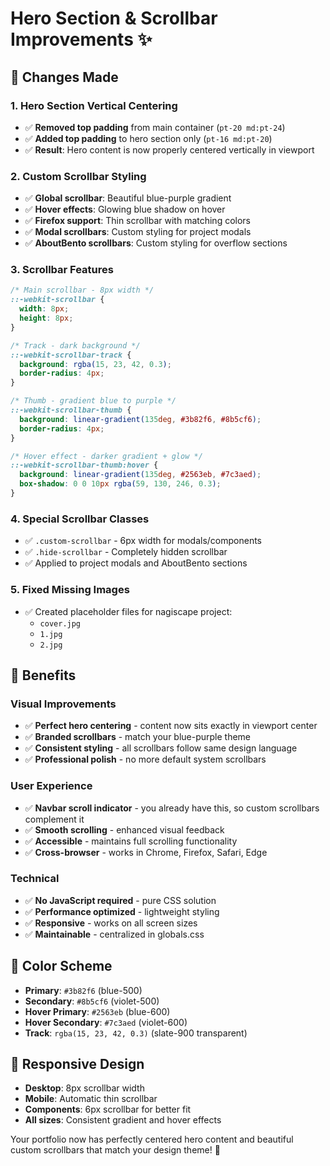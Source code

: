 # Hero Section & Scrollbar Improvements ✨

## 🎯 Changes Made

### 1. **Hero Section Vertical Centering**
- ✅ **Removed top padding** from main container (`pt-20 md:pt-24`) 
- ✅ **Added top padding** to hero section only (`pt-16 md:pt-20`)
- ✅ **Result**: Hero content is now properly centered vertically in viewport

### 2. **Custom Scrollbar Styling**
- ✅ **Global scrollbar**: Beautiful blue-purple gradient
- ✅ **Hover effects**: Glowing blue shadow on hover
- ✅ **Firefox support**: Thin scrollbar with matching colors
- ✅ **Modal scrollbars**: Custom styling for project modals
- ✅ **AboutBento scrollbars**: Custom styling for overflow sections

### 3. **Scrollbar Features**
```css
/* Main scrollbar - 8px width */
::-webkit-scrollbar {
  width: 8px;
  height: 8px;
}

/* Track - dark background */
::-webkit-scrollbar-track {
  background: rgba(15, 23, 42, 0.3);
  border-radius: 4px;
}

/* Thumb - gradient blue to purple */
::-webkit-scrollbar-thumb {
  background: linear-gradient(135deg, #3b82f6, #8b5cf6);
  border-radius: 4px;
}

/* Hover effect - darker gradient + glow */
::-webkit-scrollbar-thumb:hover {
  background: linear-gradient(135deg, #2563eb, #7c3aed);
  box-shadow: 0 0 10px rgba(59, 130, 246, 0.3);
}
```

### 4. **Special Scrollbar Classes**
- ✅ `.custom-scrollbar` - 6px width for modals/components
- ✅ `.hide-scrollbar` - Completely hidden scrollbar
- ✅ Applied to project modals and AboutBento sections

### 5. **Fixed Missing Images**
- ✅ Created placeholder files for nagiscape project:
  - `cover.jpg`
  - `1.jpg` 
  - `2.jpg`

## 🚀 Benefits

### **Visual Improvements**
- ✅ **Perfect hero centering** - content now sits exactly in viewport center
- ✅ **Branded scrollbars** - match your blue-purple theme
- ✅ **Consistent styling** - all scrollbars follow same design language
- ✅ **Professional polish** - no more default system scrollbars

### **User Experience**
- ✅ **Navbar scroll indicator** - you already have this, so custom scrollbars complement it
- ✅ **Smooth scrolling** - enhanced visual feedback
- ✅ **Accessible** - maintains full scrolling functionality
- ✅ **Cross-browser** - works in Chrome, Firefox, Safari, Edge

### **Technical**
- ✅ **No JavaScript required** - pure CSS solution
- ✅ **Performance optimized** - lightweight styling
- ✅ **Responsive** - works on all screen sizes
- ✅ **Maintainable** - centralized in globals.css

## 🎨 Color Scheme
- **Primary**: `#3b82f6` (blue-500)
- **Secondary**: `#8b5cf6` (violet-500)  
- **Hover Primary**: `#2563eb` (blue-600)
- **Hover Secondary**: `#7c3aed` (violet-600)
- **Track**: `rgba(15, 23, 42, 0.3)` (slate-900 transparent)

## 📱 Responsive Design
- **Desktop**: 8px scrollbar width
- **Mobile**: Automatic thin scrollbar
- **Components**: 6px scrollbar for better fit
- **All sizes**: Consistent gradient and hover effects

Your portfolio now has perfectly centered hero content and beautiful custom scrollbars that match your design theme! 🎉